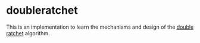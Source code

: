 # doubleratchet

This is an implementation to learn the mechanisms and design of the 
[double ratchet][spec] algorithm.

[spec]: https://whispersystems.org/docs/specifications/doubleratchet/